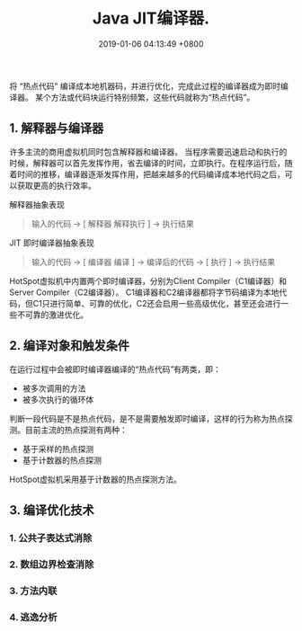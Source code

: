 ﻿---
layout: post
categories: jvm
title: Java JIT编译器.
date: 2019-01-06 04:13:49 +0800
description: Java JIT编译器 即时编译器
keywords: Java JIT编译器 即时编译器
---
> 
将 “热点代码” 编译成本地机器码，并进行优化，完成此过程的编译器成为即时编译器。
某个方法或代码块运行特别频繁，这些代码就称为“热点代码”。

## 1. 解释器与编译器
许多主流的商用虚拟机同时包含解释器和编译器。
当程序需要迅速启动和执行的时候，解释器可以首先发挥作用，省去编译的时间，立即执行。在程序运行后，随着时间的推移，编译器逐渐发挥作用，把越来越多的代码编译成本地代码之后，可以获取更高的执行效率。

解释器抽象表现
> 输入的代码 -> [ 解释器 解释执行 ] -> 执行结果

JIT 即时编译器抽象表现
> 输入的代码 -> [ 编译器 编译 ] -> 编译后的代码 -> [ 执行 ] -> 执行结果

HotSpot虚拟机中内置两个即时编译器，分别为Client Compiler（C1编译器）和Server Compiler（C2编译器）。
C1编译器和C2编译器都将字节码编译为本地代码，但C1只进行简单、可靠的优化，C2还会启用一些高级优化，甚至还会进行一些不可靠的激进优化。



## 2. 编译对象和触发条件
在运行过程中会被即时编译器编译的“热点代码”有两类，即：

- 被多次调用的方法
- 被多次执行的循环体

判断一段代码是不是热点代码，是不是需要触发即时编译，这样的行为称为热点探测。目前主流的热点探测有两种：

- 基于采样的热点探测
- 基于计数器的热点探测

HotSpot虚拟机采用基于计数器的热点探测方法。

## 3. 编译优化技术
### 1. 公共子表达式消除
### 2. 数组边界检查消除
### 3. 方法内联
### 4. 逃逸分析





